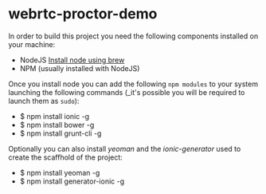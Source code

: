 webrtc-proctor-demo
===================
In order to build this project you need the following components installed on your machine:

* NodeJS [Install node using brew](http://thechangelog.com/install-node-js-with-homebrew-on-os-x/)
* NPM (usually installed with NodeJS)

Once you install node you can add the following `npm modules` to your system launching the following commands (_it's possible you will be required to launch them as `sudo`):

* $ npm install ionic -g
* $ npm install bower -g
* $ npm install grunt-cli -g

Optionally you can also install *yeoman* and the *ionic-generator* used to create the scaffhold of the project:

* $ npm install yeoman -g
* $ npm install generator-ionic -g
